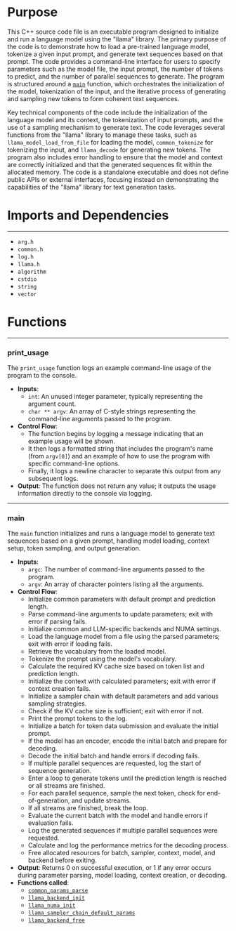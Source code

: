 # Purpose
This C++ source code file is an executable program designed to initialize and run a language model using the "llama" library. The primary purpose of the code is to demonstrate how to load a pre-trained language model, tokenize a given input prompt, and generate text sequences based on that prompt. The code provides a command-line interface for users to specify parameters such as the model file, the input prompt, the number of tokens to predict, and the number of parallel sequences to generate. The program is structured around a [`main`](#main) function, which orchestrates the initialization of the model, tokenization of the input, and the iterative process of generating and sampling new tokens to form coherent text sequences.

Key technical components of the code include the initialization of the language model and its context, the tokenization of input prompts, and the use of a sampling mechanism to generate text. The code leverages several functions from the "llama" library to manage these tasks, such as `llama_model_load_from_file` for loading the model, `common_tokenize` for tokenizing the input, and `llama_decode` for generating new tokens. The program also includes error handling to ensure that the model and context are correctly initialized and that the generated sequences fit within the allocated memory. The code is a standalone executable and does not define public APIs or external interfaces, focusing instead on demonstrating the capabilities of the "llama" library for text generation tasks.
# Imports and Dependencies

---
- `arg.h`
- `common.h`
- `log.h`
- `llama.h`
- `algorithm`
- `cstdio`
- `string`
- `vector`


# Functions

---
### print\_usage<!-- {{#callable:print_usage}} -->
The `print_usage` function logs an example command-line usage of the program to the console.
- **Inputs**:
    - `int`: An unused integer parameter, typically representing the argument count.
    - `char ** argv`: An array of C-style strings representing the command-line arguments passed to the program.
- **Control Flow**:
    - The function begins by logging a message indicating that an example usage will be shown.
    - It then logs a formatted string that includes the program's name (from `argv[0]`) and an example of how to use the program with specific command-line options.
    - Finally, it logs a newline character to separate this output from any subsequent logs.
- **Output**: The function does not return any value; it outputs the usage information directly to the console via logging.


---
### main<!-- {{#callable:main}} -->
The `main` function initializes and runs a language model to generate text sequences based on a given prompt, handling model loading, context setup, token sampling, and output generation.
- **Inputs**:
    - `argc`: The number of command-line arguments passed to the program.
    - `argv`: An array of character pointers listing all the arguments.
- **Control Flow**:
    - Initialize common parameters with default prompt and prediction length.
    - Parse command-line arguments to update parameters; exit with error if parsing fails.
    - Initialize common and LLM-specific backends and NUMA settings.
    - Load the language model from a file using the parsed parameters; exit with error if loading fails.
    - Retrieve the vocabulary from the loaded model.
    - Tokenize the prompt using the model's vocabulary.
    - Calculate the required KV cache size based on token list and prediction length.
    - Initialize the context with calculated parameters; exit with error if context creation fails.
    - Initialize a sampler chain with default parameters and add various sampling strategies.
    - Check if the KV cache size is sufficient; exit with error if not.
    - Print the prompt tokens to the log.
    - Initialize a batch for token data submission and evaluate the initial prompt.
    - If the model has an encoder, encode the initial batch and prepare for decoding.
    - Decode the initial batch and handle errors if decoding fails.
    - If multiple parallel sequences are requested, log the start of sequence generation.
    - Enter a loop to generate tokens until the prediction length is reached or all streams are finished.
    - For each parallel sequence, sample the next token, check for end-of-generation, and update streams.
    - If all streams are finished, break the loop.
    - Evaluate the current batch with the model and handle errors if evaluation fails.
    - Log the generated sequences if multiple parallel sequences were requested.
    - Calculate and log the performance metrics for the decoding process.
    - Free allocated resources for batch, sampler, context, model, and backend before exiting.
- **Output**: Returns 0 on successful execution, or 1 if any error occurs during parameter parsing, model loading, context creation, or decoding.
- **Functions called**:
    - [`common_params_parse`](../../common/arg.cpp.driver.md#common_params_parse)
    - [`llama_backend_init`](../../src/llama.cpp.driver.md#llama_backend_init)
    - [`llama_numa_init`](../../src/llama.cpp.driver.md#llama_numa_init)
    - [`llama_sampler_chain_default_params`](../../src/llama.cpp.driver.md#llama_sampler_chain_default_params)
    - [`llama_backend_free`](../../src/llama.cpp.driver.md#llama_backend_free)


